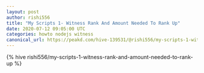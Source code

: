 ```yaml
---
layout: post
author: rishi556
title: "My Scripts 1- Witness Rank And Amount Needed To Rank Up"
date: 2020-07-12 09:05:00 UTC
categories: howto nodejs witness
canonical_url: https://peakd.com/hive-139531/@rishi556/my-scripts-1-witness-rank-and-amount-needed-to-rank-up
---
```

{% hive rishi556/my-scripts-1-witness-rank-and-amount-needed-to-rank-up %}
